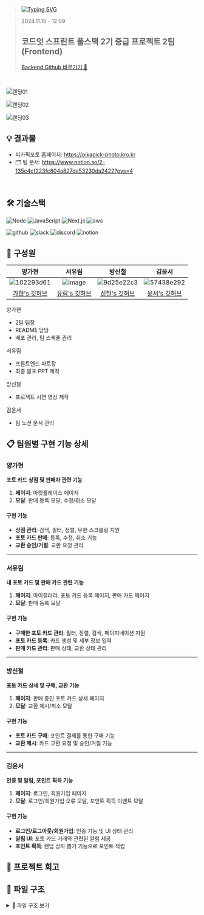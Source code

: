 > [![Typing SVG](https://readme-typing-svg.demolab.com?font=Poppins&weight=900&size=46&pause=1000&color=F7D511&vCenter=true&width=435&lines=pikapick+photo)](https://git.io/typing-svg)

> 2024.11.15 - 12.09
> ## 코드잇 스프린트 풀스택 2기 중급 프로젝트 2팀 (Frontend)
> [Backend Github 바로가기 🔗](https://github.com/2-FavoritePhoto-2/2-FavoritePhoto-2-BE)
> 
<br />

![랜딩01](https://github.com/user-attachments/assets/058a430f-2382-45c1-8599-27922dc17067)

![랜딩02](https://github.com/user-attachments/assets/7c149550-721d-45e7-be26-2e3720a49b91)

![랜딩03](https://github.com/user-attachments/assets/71f04101-1647-48f0-a9eb-99fc89fdb6b7)


 
## 💡 결과물

- 피카픽포토 홈페이지: https://pikapick-photo.kro.kr
- 🗂️ 팀 문서: https://www.notion.so/2-135c4cf223fc804a827de53230da2422?pvs=4

<br />

## 🛠️ 기술스택

![Node](https://img.shields.io/badge/Node.js-43853D?style=for-the-badge&logo=node.js&logoColor=white) ![JavaScript](https://img.shields.io/badge/JavaScript-F7DF1E?style=for-the-badge&logo=javascript&logoColor=black) ![Next.js](https://img.shields.io/badge/Next.js-000000?style=for-the-badge&logo=Next.js&logoColor=white)
![aws](https://img.shields.io/badge/Amazon_AWS-FF9900?style=for-the-badge&logo=amazonaws&logoColor=white)

![github](https://img.shields.io/badge/GitHub-100000?style=for-the-badge&logo=github&logoColor=white) ![slack](https://img.shields.io/badge/Slack-4A154B?style=for-the-badge&logo=slack&logoColor=white) ![discord](https://img.shields.io/badge/Discord-7289DA?style=for-the-badge&logo=discord&logoColor=white) ![notion](https://img.shields.io/badge/Notion-000000?style=for-the-badge&logo=notion&logoColor=white)

## 💁 구성원

|                       양가현                      |                     서유림                     |                     방신철                     |                     김윤서                     |
| :------------------------------------------------: | :--------------------------------------------: |:--------------------------------------------: | :--------------------------------------------: | 
|![102293d61](https://github.com/user-attachments/assets/6dd2f9e4-9fd9-4ae7-9691-8ebf59155b5e)|![image](https://github.com/user-attachments/assets/c08fed97-9cf2-4a9e-a39b-e72c9928e132)|![9d25e22c3](https://github.com/user-attachments/assets/3f888f9c-17ab-4af2-ac71-87c541eded85)| ![57438e292](https://github.com/user-attachments/assets/f9851293-cbb1-45a0-a2d5-024e8b1845fd)|
| [가현's 깃허브](https://github.com/gahyeon-yang) | [유림's 깃허브](https://github.com/Seo-Yurim) |[신철's 깃허브](https://github.com/bangsinchur) | [윤서's 깃허브](https://github.com/hello-yoon)  |

양가현
- 2팀 팀장
- README 담당
- 배포 관리, 팀 스케쥴 관리

서유림
- 프론트엔드 파트장
- 최종 발표 PPT 제작

방신철
- 프로젝트 시연 영상 제작

김윤서
- 팀 노션 문서 관리

## 📋 팀원별 구현 기능 상세

### 양가현  
**포토 카드 상점 및 판매자 관련 기능**  

1. **페이지**: 마켓플레이스 페이지  
2. **모달**: 판매 등록 모달, 수정/취소 모달  

#### 구현 기능
- **상점 관리**: 검색, 필터, 정렬, 무한 스크롤링 지원  
- **포토 카드 판매**: 등록, 수정, 취소 기능  
- **교환 승인/거절**: 교환 요청 관리
  
---

### 서유림  
**내 포토 카드 및 판매 카드 관련 기능**  

1. **페이지**: 마이갤러리, 포토 카드 등록 페이지, 판매 카드 페이지  
2. **모달**: 판매 등록 모달  

#### 구현 기능
- **구매한 포토 카드 관리**: 필터, 정렬, 검색, 페이지네이션 지원  
- **포토 카드 등록**: 카드 생성 및 세부 정보 입력  
- **판매 카드 관리**: 판매 상태, 교환 상태 관리 

---

### 방신철  
**포토 카드 상세 및 구매, 교환 기능**  

1. **페이지**: 판매 중인 포토 카드 상세 페이지  
2. **모달**: 교환 제시/취소 모달  

#### 구현 기능
- **포토 카드 구매**: 포인트 결제를 통한 구매 기능  
- **교환 제시**: 카드 교환 요청 및 승인/거절 기능
  
---

### 김윤서  
**인증 및 알림, 포인트 획득 기능**  

1. **페이지**: 로그인, 회원가입 페이지  
2. **모달**: 로그인/회원가입 오류 모달, 포인트 획득 이벤트 모달  

#### 구현 기능
- **로그인/로그아웃/회원가입**: 인증 기능 및 UI 상태 관리  
- **알림 UI**: 포토 카드 거래와 관련된 알림 제공  
- **포인트 획득**: 랜덤 상자 뽑기 기능으로 포인트 적립  



## 🍰 프로젝트 회고



## 📁 파일 구조
<details>
<summary>📁 파일 구조 보기</summary>

 
```

📦components
 ┣ 📂Common
 ┃ ┣ 📂CardInfo
 ┃ ┣ 📂Dropdown
 ┃ ┃ ┗ 📂Sort
 ┃ ┣ 📂Grade
 ┃ ┣ 📂Input
 ┃ ┣ 📂Modal
 ┃ ┣ 📂Pagination
 ┃ ┣ 📂PhotoCard
 ┃ ┣ 📂Profile
 ┃ ┣ 📂Quantity
 ┃ ┣ 📂RandomBox
 ┃ ┣ 📂SearchBar
 ┃ ┗ 📂SuccessFail
 ┣ 📂CreateCard
 ┣ 📂Landing
 ┣ 📂MyGallery
 ┣ 📂MyShop
 ┗ 📂PocketPlace
📦hooks
📦pages
 ┣ 📂auth
 ┣ 📂card
 ┃ ┗ 📂[id]
 ┣ 📂myGallery
 ┃ ┗ 📂[id]
 ┣ 📂myShop
 ┣ 📂pocketPlace
 ┣ 📂SuccessFail
 ┣ 📜404.js
 ┣ 📜index.js
 ┣ 📜randomtest.js
 ┣ 📜_app.js
 ┗ 📜_document.js
 📦public
 ┣ 📂assets
 ┣ 📂fonts
 ┗ 📜favicon.ico
 📦styles
 
```

